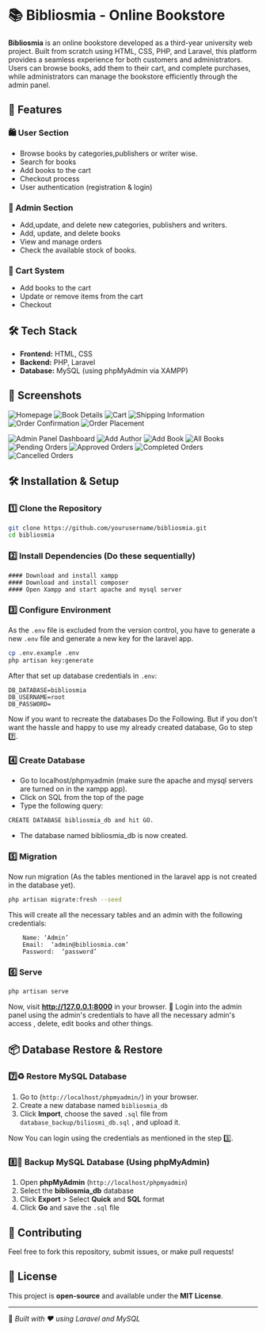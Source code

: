 # 📚 Bibliosmia - Online Bookstore

**Bibliosmia** is an online bookstore developed as a third-year university web project. Built from scratch using HTML, CSS, PHP, and Laravel, this platform provides a seamless experience for both customers and administrators. Users can browse books, add them to their cart, and complete purchases, while administrators can manage the bookstore efficiently through the admin panel.

## 🚀 Features

### 🛍 User Section
- Browse books by categories,publishers or writer wise.
- Search for books
- Add books to the cart
- Checkout process
- User authentication (registration & login)

### 🔑 Admin Section
- Add,update, and delete new categories, publishers and writers.
- Add, update, and delete books
- View and manage orders
- Check the available stock of books.

### 🛒 Cart System
- Add books to the cart
- Update or remove items from the cart
- Checkout

## 🛠 Tech Stack
- **Frontend:** HTML, CSS
- **Backend:** PHP, Laravel
- **Database:** MySQL (using phpMyAdmin via XAMPP)

## 📸 Screenshots



![Homepage](screenshots/Homepage.jpg)
![Book Details](screenshots/Bookdetail.jpg)
![Cart](screenshots/cart.jpg)
![Shipping Information](screenshots/shipping_information.jpg)
![Order Confirmation](screenshots/order_confirmation.jpg)
![Order Placement](screenshots/order_placed_cart_empty.jpg)

![Admin Panel Dashboard](screenshots/dashboard.jpg)
![Add Author](screenshots/add_author.jpg)
![Add Book](screenshots/add_book.jpg)
![All Books](screenshots/all_books.jpg)
![Pending Orders](screenshots/pending_orders.jpg)
![Approved Orders](screenshots/approved_orders.jpg)
![Completed Orders](screenshots/completed_orders.jpg)
![Cancelled Orders](screenshots/cancelled_orders.jpg)


## 🛠 Installation & Setup

### 1️⃣ Clone the Repository

```sh
git clone https://github.com/yourusername/bibliosmia.git
cd bibliosmia
```

### 2️⃣ Install Dependencies (Do these sequentially)
    
    #### Download and install xampp
    #### Download and install composer
    #### Open Xampp and start apache and mysql server

### 3️⃣ Configure Environment
As the `.env` file is excluded from the version control, you have to generate a new `.env` file and generate a new key for the laravel app.

```sh
cp .env.example .env
php artisan key:generate
```
After that set up database credentials in `.env`:

```env
DB_DATABASE=bibliosmia
DB_USERNAME=root
DB_PASSWORD=
```

Now if you want to recreate the databases Do the Following. But if you don't want the hassle and happy to use my already created database, Go to step 7️⃣.

### 4️⃣ Create Database
*	Go to localhost/phpmyadmin (make sure the apache and mysql servers are turned on in the xampp app).
*	Click on SQL from the top of the page 
*	Type the following query:  

```sh
CREATE DATABASE bibliosmia_db and hit GO.
```

*	The database named bibliosmia_db is now created.


### 5️⃣ Migration
Now run migration (As the tables mentioned in the laravel app is not created in the database yet).

```sh
php artisan migrate:fresh --seed
```
This will create all the necessary tables and an admin with the following credentials:

```env
    Name: ‘Admin’
	Email:  ‘admin@bibliosmia.com’
	Password:  ‘password’

```
### 6️⃣ Serve

```sh
php artisan serve
```

Now, visit **http://127.0.0.1:8000** in your browser. 🎉
Login into the admin panel using the admin's credentials to have all the necessary admin's access , delete, edit books and other things.

## 📦 Database Restore & Restore

### 7️⃣♻️ Restore MySQL Database
1. Go to (`http://localhost/phpmyadmin/`) in your browser.
2. Create a new database named `bibliosmia_db`
3. Click **Import**, choose the saved `.sql` file from `database_backup/biliosmi_db.sql` , and upload it.

Now You can login using the credentials as mentioned in the step 3️⃣.

### 8️⃣🔄 Backup MySQL Database (Using phpMyAdmin)
1. Open **phpMyAdmin** (`http://localhost/phpmyadmin`)
2. Select the **bibliosmia_db** database
3. Click **Export** > Select **Quick** and **SQL** format
4. Click **Go** and save the `.sql` file


## 🤝 Contributing
Feel free to fork this repository, submit issues, or make pull requests!

## 📄 License
This project is **open-source** and available under the **MIT License**.

---
🚀 *Built with ❤️ using Laravel and MySQL*
